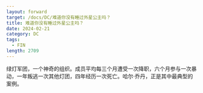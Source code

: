 ```yaml
---
layout: forward
target: /docs/DC/难道你没有睡过外星公主吗？
title: 难道你没有睡过外星公主吗？
date: 2024-02-21
category: DC
tags: 
  - FIN
length: 2709
---
```


绿灯军团，一个神奇的组织。成员平均每三个月遭受一次降职，六个月参与一次暴动，一年叛逃一次其他灯团，四年经历一次死亡。哈尔·乔丹，正是其中最典型的案例。
